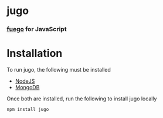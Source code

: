 # jugo

### [fuego](https://github.com/niemanlab/openfuego) for JavaScript

# Installation

To run jugo, the following must be installed

- [NodeJS](http://nodejs.org/)
- [MongoDB](http://www.mongodb.org/)

Once both are installed, run the following to install jugo locally

```shell
npm install jugo
```

